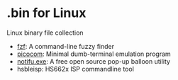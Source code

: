 # .bin for Linux

Linux binary file collection

- [fzf](https://github.com/junegunn/fzf-bin.git): A command-line fuzzy finder
- [picocom](https://github.com/fengyichui/picocom.git): Minimal dumb-terminal emulation program
- [notifu.exe](http://www.paralint.com/projects/notifu): A free open source pop-up balloon utility
- hsbleisp: HS662x ISP commandline tool

